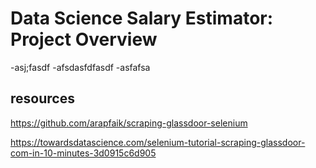 # Data Science Salary Estimator: Project Overview

-asj;fasdf
-afsdasfdfasdf
-asfafsa


## resources
https://github.com/arapfaik/scraping-glassdoor-selenium

https://towardsdatascience.com/selenium-tutorial-scraping-glassdoor-com-in-10-minutes-3d0915c6d905
